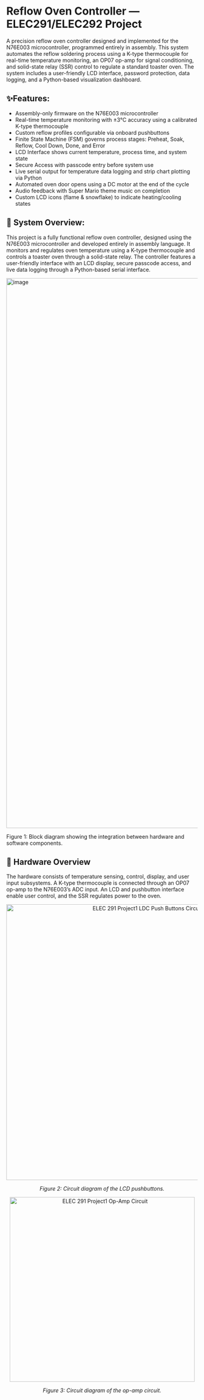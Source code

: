 # Reflow Oven Controller — ELEC291/ELEC292 Project
A precision reflow oven controller designed and implemented for the N76E003 microcontroller, programmed entirely in assembly. This system automates the reflow soldering process using a K-type thermocouple for real-time temperature monitoring, an OP07 op-amp for signal conditioning, and solid-state relay (SSR) control to regulate a standard toaster oven. The system includes a user-friendly LCD interface, password protection, data logging, and a Python-based visualization dashboard.


## ✨Features:
- Assembly-only firmware on the N76E003 microcontroller
- Real-time temperature monitoring with ±3°C accuracy using a calibrated K-type thermocouple
- Custom reflow profiles configurable via onboard pushbuttons
- Finite State Machine (FSM) governs process stages: Preheat, Soak, Reflow, Cool Down, Done, and Error
- LCD Interface shows current temperature, process time, and system state
- Secure Access with passcode entry before system use
- Live serial output for temperature data logging and strip chart plotting via Python
- Automated oven door opens using a DC motor at the end of the cycle
- Audio feedback with Super Mario theme music on completion
- Custom LCD icons (flame & snowflake) to indicate heating/cooling states

## 🧠 System Overview: 

This project is a fully functional reflow oven controller, designed using the N76E003 microcontroller and developed entirely in assembly language. It monitors and regulates oven temperature using a K-type thermocouple and controls a toaster oven through a solid-state relay. The controller features a user-friendly interface with an LCD display, secure passcode access, and live data logging through a Python-based serial interface.

<img width="1450" alt="image" src="https://github.com/user-attachments/assets/1e715722-19a4-454c-bb93-06489d2ab98f" />

Figure 1: Block diagram showing the integration between hardware and software components.



## 🔌 Hardware Overview

The hardware consists of temperature sensing, control, display, and user input subsystems. A K-type thermocouple is connected through an OP07 op-amp to the N76E003’s ADC input. An LCD and pushbutton interface enable user control, and the SSR regulates power to the oven.

<div align="center">
  <img width="727" alt="ELEC 291 Project1 LDC Push Buttons Circuit" src="https://github.com/user-attachments/assets/c5d91ec1-e180-455e-8f39-74904d435ef2" />
  <p><em>Figure 2: Circuit diagram of the LCD pushbuttons.</em></p>

  <img width="487" alt="ELEC 291 Project1 Op-Amp Circuit" src="https://github.com/user-attachments/assets/45478e6d-a702-4bf3-b6b0-c5189c249926" />
  <p><em>Figure 3: Circuit diagram of the op-amp circuit.</em></p>
</div>


